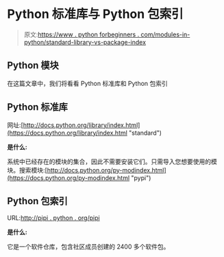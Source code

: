 # Python 标准库与 Python 包索引

> 原文:[https://www . python forbeginners . com/modules-in-python/standard-library-vs-package-index](https://www.pythonforbeginners.com/modules-in-python/standard-library-vs-package-index)

## Python 模块

在这篇文章中，我们将看看 Python 标准库和 Python 包索引

## Python 标准库

网址:[http://docs.python.org/library/index.html](https://docs.python.org/library/index.html "standard")

**是什么:**

系统中已经存在的模块的集合，因此不需要安装它们。只需导入您想要使用的模块。搜索模块:[http://docs.python.org/py-modindex.html](https://docs.python.org/py-modindex.html "pypi")

## Python 包索引

URL:[http://pipi . python . org/pipi](https://pypi.python.org/pypi "pypi")

**是什么:**

它是一个软件仓库，包含社区成员创建的 2400 多个软件包。